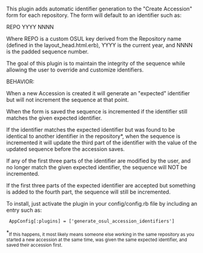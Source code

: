 This plugin adds automatic identifier generation to the "Create
Accession" form for each repository. The form will default to an identifier such as:

  REPO YYYY NNNN

Where REPO is a custom OSUL key derived from the Repository name (defined in the layout_head.html.erb), YYYY is the current year, and NNNN is the padded sequence number.

The goal of this plugin is to maintain the integrity of the sequence while allowing the user to override and customize identifiers.

BEHAVIOR:

When a new Accession is created it will generate an "expected" identifier but will not increment the sequence at that point.

When the form is saved the sequence is incremented if the identifier still matches the given expected identifier.

If the identifier matches the expected identifier but was found to be identical to another identifier in the repository*, when the sequence is incremented it will update the third part of the identifier with the value of the updated sequence before the accession saves. 

If any of the first three parts of the identifier are modified by the user, and no longer match the given expected identifier, the sequence will NOT be incremented.

If the first three parts of the expected identifier are accepted but something is added to the fourth part, the sequence will still be incremented.



To install, just activate the plugin in your config/config.rb file by
including an entry such as:

     AppConfig[:plugins] = ['generate_osul_accession_identifiers']







*<sub>If this happens, it most likely means someone else working in the same repository as you started a new accession at the same time, was given the same expected identifier, and saved their accession first.</sub>